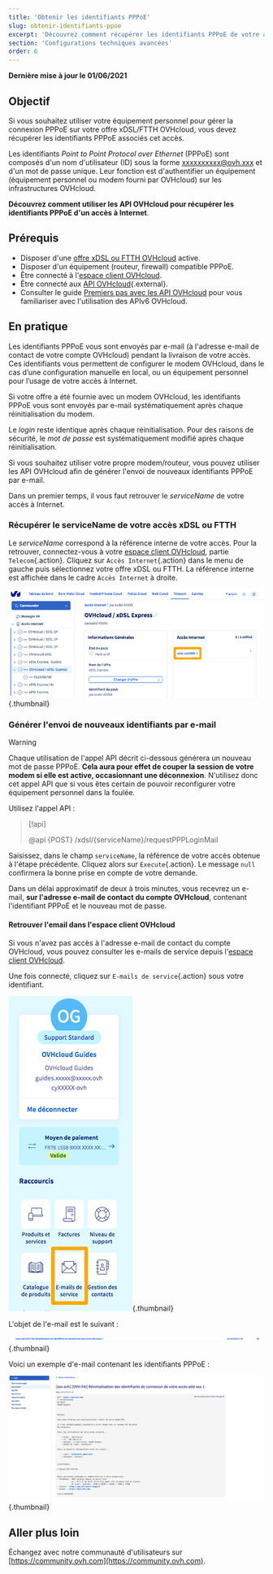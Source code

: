 ```yaml
---
title: 'Obtenir les identifiants PPPoE'
slug: obtenir-identifiants-ppoe
excerpt: 'Découvrez comment récupérer les identifiants PPPoE de votre accès à Internet OVHcloud via les API'
section: 'Configurations techniques avancées'
order: 6
---
```


**Dernière mise à jour le 01/06/2021**

## Objectif

Si vous souhaitez utiliser votre équipement personnel pour gérer la connexion PPPoE sur votre offre xDSL/FTTH OVHcloud, vous devez récupérer les identifiants PPPoE associés cet accès.

Les identifiants *Point to Point Protocol over Ethernet* (PPPoE) sont composés d'un nom d'utilisateur (ID) sous la forme xxxxxxxxxx@ovh.xxx et d'un mot de passe unique. Leur fonction est d'authentifier un équipement (équipement personnel ou modem fourni par OVHcloud) sur les infrastructures OVHcloud.

**Découvrez comment utiliser les API OVHcloud pour récupérer les identifiants PPPoE d'un accès à Internet**.

## Prérequis

- Disposer d'une [offre xDSL ou FTTH OVHcloud](https://www.ovhtelecom.fr/offre-internet/) active.
- Disposer d'un équipement (routeur, firewall) compatible PPPoE.
- Être connecté à l'[espace client OVHcloud](https://www.ovh.com/auth?onsuccess=https%3A%2F%2Fwww.ovhtelecom.fr%2Fmanager&ovhSubsidiary=fr).
- Être connecté aux [API OVHcloud](https://api.ovh.com/){.external}.
- Consulter le guide [Premiers pas avec les API OVHcloud](../../api/api-premiers-pas/) pour vous familiariser avec l'utilisation des APIv6 OVHcloud.

## En pratique

Les identifiants PPPoE vous sont envoyés par e-mail (à l'adresse e-mail de contact de votre compte OVHcloud) pendant la livraison de votre accès.<br>
Ces identifiants vous permettent de configurer le modem OVHcloud, dans le cas d’une configuration manuelle en local, ou un équipement personnel pour l’usage de votre accès à Internet.

Si votre offre a été fournie avec un modem OVHcloud, les identifiants PPPoE vous sont envoyés par e-mail systématiquement après chaque réinitialisation du modem.

Le *login* reste identique après chaque réinitialisation.
Pour des raisons de sécurité, le *mot de passe* est systématiquement modifié après chaque réinitialisation.

Si vous souhaitez utiliser votre propre modem/routeur, vous pouvez utiliser les API OVHcloud afin de générer l'envoi de nouveaux identifiants PPPoE par e-mail. 

Dans un premier temps, il vous faut retrouver le *serviceName* de votre accès à Internet.

### Récupérer le serviceName de votre accès xDSL ou FTTH

Le *serviceName* correspond à la référence interne de votre accès. Pour la retrouver, connectez-vous à votre [espace client OVHcloud](https://www.ovh.com/auth?onsuccess=https%3A%2F%2Fwww.ovhtelecom.fr%2Fmanager&ovhSubsidiary=fr), partie `Telecom`{.action}. Cliquez sur `Accès Internet`{.action} dans le menu de gauche puis sélectionnez votre offre xDSL ou FTTH. La référence interne est affichée dans le cadre `Accès Internet` à droite.

![serviceName dans espace client](images/servicename.png){.thumbnail}

### Générer l'envoi de nouveaux identifiants par e-mail

> [!warning]
>
> Chaque utilisation de l'appel API décrit ci-dessous générera un nouveau mot de passe PPPoE. **Cela aura pour effet de couper la session de votre modem si elle est active, occasionnant une déconnexion**. N'utilisez donc cet appel API que si vous êtes certain de pouvoir reconfigurer votre équipement personnel dans la foulée.
>

Utilisez l'appel API :

> [!api]
>
> @api {POST} /xdsl/{serviceName}/requestPPPLoginMail
>

Saisissez, dans le champ `serviceName`, la référence de votre accès obtenue à l'étape précédente. Cliquez alors sur `Execute`{.action}. Le message `null` confirmera la bonne prise en compte de votre demande.

Dans un délai approximatif de deux à trois minutes, vous recevrez un e-mail, **sur l'adresse e-mail de contact du compte OVHcloud**, contenant l'identifiant PPPoE et le nouveau mot de passe.

#### Retrouver l'email dans l'espace client OVHcloud

Si vous n'avez pas accès à l'adresse e-mail de contact du compte OVHcloud, vous pouvez consulter les e-mails de service depuis l'[espace client OVHcloud](https://www.ovh.com/auth?onsuccess=https%3A%2F%2Fwww.ovhtelecom.fr%2Fmanager&ovhSubsidiary=fr).

Une fois connecté, cliquez sur `E-mails de service`{.action} sous votre identifiant.

![emails de service](images/emails.png){.thumbnail}

L'objet de l'e-mail est le suivant :

![email_recus](images/mailtype.png){.thumbnail}

Voici un exemple d'e-mail contenant les identifiants PPPoE :

![email_recus](images/contenumailtyperesetppp.png){.thumbnail}

## Aller plus loin

Échangez avec notre communauté d'utilisateurs sur [https://community.ovh.com](https://community.ovh.com).

